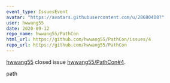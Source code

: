 ```yaml
---
event_type: IssuesEvent
avatar: "https://avatars.githubusercontent.com/u/28680408?"
user: hwwang55
date: 2020-09-12
repo_name: hwwang55/PathCon
html_url: https://github.com/hwwang55/PathCon/issues/4
repo_url: https://github.com/hwwang55/PathCon
---
```


<a href='https://github.com/hwwang55' target='_blank'>hwwang55</a> closed issue <a href='https://github.com/hwwang55/PathCon/issues/4' target='_blank'>hwwang55/PathCon#4</a>.

<p>path